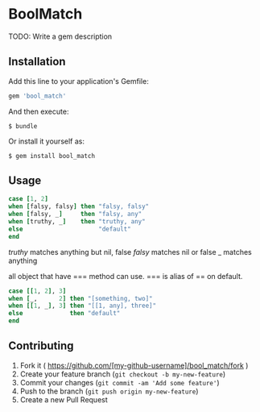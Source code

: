 # BoolMatch

TODO: Write a gem description

## Installation

Add this line to your application's Gemfile:

```ruby
gem 'bool_match'
```

And then execute:

    $ bundle

Or install it yourself as:

    $ gem install bool_match

## Usage

```ruby
case [1, 2]
when [falsy, falsy] then "falsy, falsy"
when [falsy, _]     then "falsy, any"
when [truthy, _]    then "truthy, any"
else                     "default"
end
```

_truthy_ matches anything but nil, false
_falsy_ matches nil or false
_ matches anything

all object that have === method can use.
=== is alias of == on default.

```ruby
case [[1, 2], 3]
when [_,      2] then "[something, two]"
when [[1, _], 3] then "[[1, any], three]"
else             then "default"
end
```

## Contributing

1. Fork it ( https://github.com/[my-github-username]/bool_match/fork )
2. Create your feature branch (`git checkout -b my-new-feature`)
3. Commit your changes (`git commit -am 'Add some feature'`)
4. Push to the branch (`git push origin my-new-feature`)
5. Create a new Pull Request
